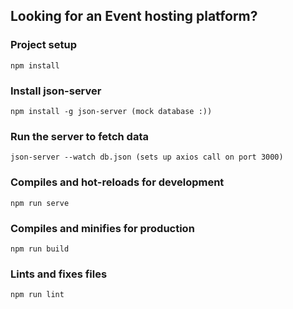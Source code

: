 ## Looking for an Event hosting platform?

### Project setup
```
npm install
```

### Install json-server
```
npm install -g json-server (mock database :))
```

### Run the server to fetch data
```
json-server --watch db.json (sets up axios call on port 3000)
```

### Compiles and hot-reloads for development
```
npm run serve
```

### Compiles and minifies for production
```
npm run build
```

### Lints and fixes files
```
npm run lint
```
